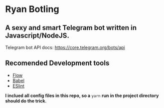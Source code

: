 # Ryan Botling

## A sexy and smart Telegram bot written in Javascript/NodeJS.

Telegram bot API docs: https://core.telegram.org/bots/api

## Recomended Development tools

* [Flow](https://flow.org/)
* [Babel](https://babeljs.io/)
* [ESlint](http://eslint.org/)

**I inclued all config files in this repo, so a** `yarn` **run
in the project directory should do the trick.**
